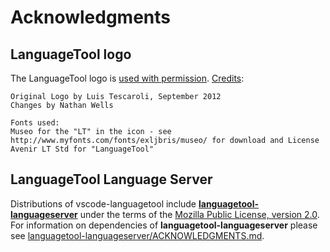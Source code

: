 # Acknowledgments

## LanguageTool logo

The LanguageTool logo is [used with permission](http://forum.languagetool.org/t/language-server-for-languagetool/1643/3?u=vossad01).  [Credits](https://github.com/languagetool-org/languagetool-website/blob/master/logo-sources/README.txt):

```
Original Logo by Luis Tescaroli, September 2012
Changes by Nathan Wells

Fonts used:
Museo for the "LT" in the icon - see http://www.myfonts.com/fonts/exljbris/museo/ for download and License
Avenir LT Std for "LanguageTool"
```

## LanguageTool Language Server

Distributions of vscode-languagetool include **[languagetool-languageserver][]** under the terms of the [Mozilla Public License, version 2.0][server-license].  For information on dependencies of **languagetool-languageserver** please see [languagetool-languageserver/ACKNOWLEDGMENTS.md][server-acknowledgments].

[languagetool-languageserver]: https://github.com/valentjn/languagetool-languageserver
[server-license]: https://github.com/valentjn/languagetool-languageserver/blob/master/LICENSE.txt
[server-acknowledgments]: https://github.com/valentjn/languagetool-languageserver/blob/master/ACKNOWLEDGMENTS.md
